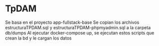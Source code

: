 # TpDAM

Se basa en el proyecto app-fullstack-base
Se copian los archivos estructuraTPDAM.sql y estructuraTPDAM-phpmyadmin.sql a la carpeta db/dumps
Al ejecutar docker-compose up, se ejecutan estos scripts que crean la bd y le cargan los datos 